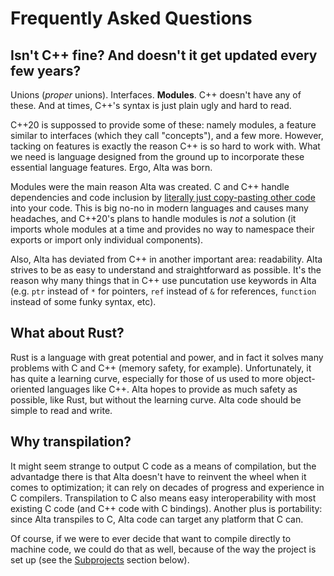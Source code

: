 # Frequently Asked Questions

## Isn't C++ fine? And doesn't it get updated every few years?
Unions (*proper* unions). Interfaces. **Modules**.
C++ doesn't have any of these.
And at times, C++'s syntax is just plain ugly and hard to read.

C+\+20 is suppossed to provide some of these: namely modules, a feature similar to interfaces (which they call "concepts"), and a few more.
However, tacking  on features is exactly the reason C++ is so hard to work with.
What we need is language designed from the ground up to incorporate these essential language features.
Ergo, Alta was born.

Modules were the main reason Alta was created.
C and C++ handle dependencies and code inclusion by [literally just copy-pasting other code](https://en.wikipedia.org/wiki/Include_directive) into your code.
This is big no-no in modern languages and causes many headaches, and C++20's plans to handle modules is *not* a solution (it imports whole modules at a time and provides no way to namespace their exports or import only individual components).

Also, Alta has deviated from C++ in another important area: readability. Alta strives to be as easy to understand and straightforward as possible.
It's the reason why many things that in C++ use puncutation use keywords in Alta (e.g. `ptr` instead of `*` for pointers, `ref` instead of `&` for references, `function` instead of some funky syntax, etc).

## What about Rust?
Rust is a language with great potential and power, and in fact it solves many problems with C and C++ (memory safety, for example).
Unfortunately, it has quite a learning curve, especially for those of us used to more object-oriented languages like C++.
Alta hopes to provide as much safety as possible, like Rust, but without the learning curve.
Alta code should be simple to read and write.

## Why transpilation?
It might seem strange to output C code as a means of compilation, but the advantadge there is that Alta doesn't have to reinvent the wheel when it comes to optimization; it can rely on decades of progress and experience in C compilers.
Transpilation to C also means easy interoperability with most existing C code (and C++ code with C bindings).
Another plus is portability: since Alta transpiles to C, Alta code can target any platform that C can.

Of course, if we were to ever decide that want to compile directly to machine code, we could do that as well, because of the way the project is set up (see the [Subprojects](#subprojects) section below).
